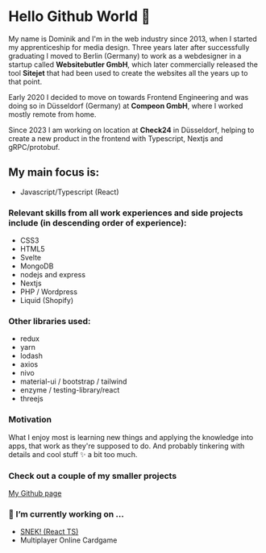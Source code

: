 # Hello Github World 👋

My name is Dominik and I'm in the web industry since 2013, when I started my apprenticeship for media design.
Three years later after successfully graduating I moved to Berlin (Germany) to work as a webdesigner in a startup called **Websitebutler GmbH**, which later commercially released the tool **Sitejet** that had been used to create the websites all the years up to that point.

Early 2020 I decided to move on towards Frontend Engineering and was doing so in Düsseldorf (Germany) at **Compeon GmbH**, where I worked mostly remote from home.

Since 2023 I am working on location at **Check24** in Düsseldorf, helping to create a new product in the frontend with Typescript, Nextjs and gRPC/protobuf.

## My main focus is:
- Javascript/Typescript (React)

### Relevant skills from all work experiences and side projects include (in descending order of experience):
- CSS3
- HTML5
- Svelte
- MongoDB
- nodejs and express
- Nextjs
- PHP / Wordpress
- Liquid (Shopify)

### Other libraries used:
- redux
- yarn
- lodash
- axios
- nivo
- material-ui / bootstrap / tailwind
- enzyme / testing-library/react
- threejs

### Motivation
What I enjoy most is learning new things and applying the knowledge into apps, that work as they're supposed to do. 
And probably tinkering with details and cool stuff ✨ a bit too much.

### Check out a couple of my smaller projects

[My Github page](https://dominikfischer86.github.io/)


### 🔭 I’m currently working on ...
- [SNEK! (React TS)](https://dominikfischer86.github.io/snek)
- Multiplayer Online Cardgame

<!--
**DominikFischer86/DominikFischer86** is a ✨ _special_ ✨ repository because its `README.md` (this file) appears on your GitHub profile.

Here are some ideas to get you started:

- 🔭 I’m currently working on ...
- 🌱 I’m currently learning ...
- 👯 I’m looking to collaborate on ...
- 🤔 I’m looking for help with ...
- 💬 Ask me about ...
- 📫 How to reach me: ...
- 😄 Pronouns: ...
- ⚡ Fun fact: ...
-->
